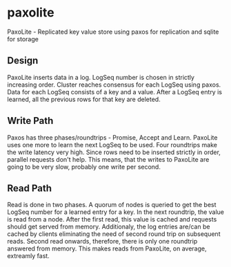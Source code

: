 # paxolite
PaxoLite - Replicated key value store using paxos for replication and sqlite for storage

## Design
PaxoLite inserts data in a log. LogSeq number is chosen in strictly increasing order. Cluster reaches consensus for each LogSeq using paxos. Data for each LogSeq consists of a key and a value. After a LogSeq entry is learned, all the previous rows for that key are deleted.

## Write Path
Paxos has three phases/roundtrips - Promise, Accept and Learn. PaxoLite uses one more to learn the next LogSeq to be used. Four roundtrips make the write latency very high. Since rows need to be inserted strictly in order, parallel requests don't help. This means, that the writes to PaxoLite are going to be very slow, probably one write per second.

## Read Path
Read is done in two phases. A quorum of nodes is queried to get the best LogSeq number for a learned entry for a key. In the next roundtrip, the value is read from a node. After the first read, this value is cached and requests should get served from memory. Additionaly, the log entries are/can be cached by clients eliminating the need of second round trip on subsequent reads. Second read onwards, therefore, there is only one roundtrip answered from memory. This makes reads from PaxoLite, on average, extreamly fast.
